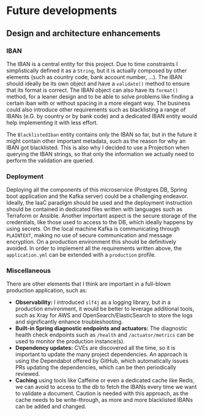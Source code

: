 # Future developments

## Design and architecture enhancements

### IBAN
The IBAN is a central entity for this project. Due to time constraints I simplistically defined it as a `String`, but it is actually composed
by other elements (such as country code, bank account number, ...).
The IBAN should ideally be its own object and have a `validate()` method to ensure that its format is correct.
The IBAN object can also have its `format()` method, for a leaner design and to be able to solve problems like finding a certain iban with or without spacing in a more elegant way.
The business could also introduce other requirements such as blacklisting a range of IBANs (e.G. by country or by bank code) and a dedicated
IBAN entity would help implementing it with less effort.

The `BlacklistedIban` entity contains only the IBAN so far, but in the future it might contain other important metadata, such as
the reason for why an IBAN got blacklisted. This is also why I decided to use a Projection when querying the IBAN strings, so that
only the information we actually need to perform the validation are queried.

### Deployment
Deploying all the components of this microservice (Postgres DB, Spring boot application and the Kafka server) could be a challenging endeavor.
Ideally, the IaaC paradigm should be used and the deployment instruction should be contained in dedicated files written with languages such as 
Terraform or Ansible.
Another important aspect is the secure storage of the credentials, like those used to access to the DB, which ideally happens by using secrets.
On the local machine Kafka is communicating through `PLAINTEXT`, making no use of secure communication and message encryption.
On a production environment this should be definitively avoided.
In order to implement all the requirements written above, the `application.yml` can be extended with a `production` profile.

### Miscellaneous
There are other elements that I think are important in a full-blown production application, such as:
- **Observability:** I introduced `slf4j` as a logging library, but in a production environment, it would
  be better to leverage additional tools, such as Xray for AWS and OpenSearch/ElasticSearch to store the logs and significantly enhance troubleshooting.
- **Built-in Spring diagnostic endpoints and actuators:** The diagnostic health check endpoints
  such as `/health` and `/actuator/metrics` can be used to monitor the production instance(s).
- **Dependency updates:** CVEs are discovered all the time, so it is important to update the many project dependencies. An approach
  is using the Dependabot offered by GitHub, which automatically issues PRs updating the dependencies, which can be then periodically reviewed.
- **Caching** using tools like Caffeine or even a dedicated cache like Redis, we can avoid to access to the db to fetch the IBANs every time we want to validate a document.
  Caution is needed with this approach, as the cache needs to be write-through, as more and more blacklisted IBANs can be added and changed.
    